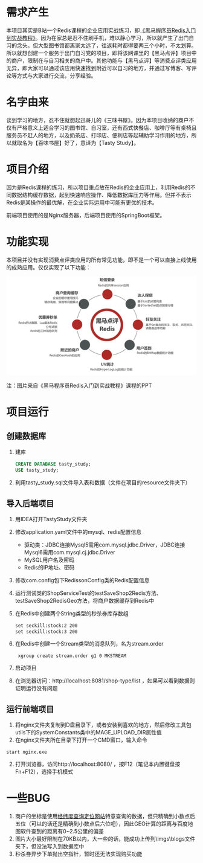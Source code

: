 # 需求产生

本项目其实是B站一个Redis课程的企业应用实战练习，即[《黑马程序员Redis入门到实战教程》](https://www.bilibili.com/video/BV1cr4y1671t)。因为在家总是忍不住刷手机，难以静心学习，所以就产生了出门自习的念头。但大型图书馆都离家太远了，往返耗时都得要两三个小时，不太划算。所以就想创建一个服务于出门自习党的项目，即将该网课里的【黑马点评】项目中的商户，限制在与自习相关的商户中。其他功能与【黑马点评】等消费点评类应用无异，即大家可以通过该应用快速找到附近可以自习的地方，并通过写博客、写评论等方式与大家进行交流，分享经验。

# 名字由来

谈到学习的地方，忍不住就想起迅哥儿的《三味书屋》。因为本项目收纳的商户不仅有严格意义上适合学习的图书馆、自习室，还有西式快餐店、咖啡厅等有桌椅且服务员不赶人的地方，以及奶茶店、打印店、便利店等起辅助学习作用的地方，所以就取名为【百味书屋】好了，意译为【Tasty Study】。

# 项目介绍

因为是Redis课程的练习，所以项目重点放在Redis的企业应用上，利用Redis的不同数据结构缓存数据，起到快速响应操作、降低数据库压力等作用。但并不表示Redis是某操作的最优解，在企业实际运用中可能有更优的技术。

前端项目使用的是Nginx服务器，后端项目使用的SpringBoot框架。

# 功能实现

本项目并没有实现消费点评类应用的所有常见功能，即不是一个可以直接上线使用的成熟应用。仅仅实现了以下功能：

![](https://github.com/iaurorafish/tasty-study/blob/master/%E5%8A%9F%E8%83%BD%E5%AE%9E%E7%8E%B0.png)

注：图片来自《黑马程序员Redis入门到实战教程》课程的PPT

# 项目运行

## 创建数据库

1. 建库

   ```sql
   CREATE DATABASE tasty_study;
   USE tasty_study;
   ```

2. 利用tasty_study.sql文件导入表和数据（文件在项目的resource文件夹下）

## 导入后端项目

1. 用IDEA打开TastyStudy文件夹

2. 修改application.yaml文件中的mysql、redis配置信息

   * 驱动类：JDBC连接Mysql5需用com.mysql.jdbc.Driver，JDBC连接Mysql6需用com.mysql.cj.jdbc.Driver
   * MySQL用户名及密码
   * Redis的IP地址、密码

3. 修改com.config包下RedissonConfig类的Redis配置信息

4. 运行测试类的ShopServiceTest的testSaveShop2Redis方法、testSaveShop2RedisGeo方法，将商户数据缓存到Redis中

5. 在Redis中创建两个String类型的秒杀券库存数组

   ```
   set seckill:stock:2 200
   set seckill:stock:3 200
   ```

6. 在Redis中创建一个Stream类型的消息队列，名为stream.order

   ```
    xgroup create stream.order g1 0 MKSTREAM
   ```

7. 启动项目

8. 在浏览器访问：http://localhost:8081/shop-type/list ，如果可以看到数据则证明运行没有问题

## 运行前端项目

1. 将nginx文件夹复制到D盘目录下，或者安装到喜欢的地方，然后修改工具包utils下的SystemConstants类中的MAGE_UPLOAD_DIR属性值
1. 在nginx文件夹所在目录下打开一个CMD窗口，输入命令

```
start nginx.exe
```

2. 打开浏览器，访问http://localhost:8080/ ，按F12（笔记本内置键盘按Fn+F12），选择手机模式

# 一些BUG

1. 商户的坐标是使用[经纬度查询定位网站](http://jingweidu.757dy.com/)特意查询的数据，但只精确到小数点后五位（可以的话还是精确到小数点后六位吧），因此GEO计算的距离与百度地图软件查到的距离有0~2.5公里的偏差
2. 图片大小最好限制在70KB以内，大一些的话，能成功上传到\imgs\blogs文件夹下，但没法写入到数据库中
3. 秒杀券异步下单抛出空指针，暂时还无法实现购买功能
